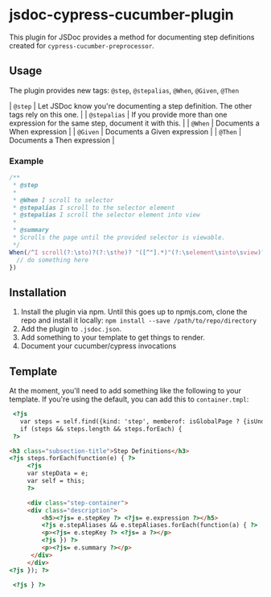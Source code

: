 # jsdoc-cypress-cucumber-plugin

This plugin for JSDoc provides a method for documenting step definitions created for `cypress-cucumber-preprocessor`.

## Usage

The plugin provides new tags: `@step`, `@stepalias`, `@When`, `@Given`, `@Then`

| `@step`      | Let JSDoc know you're documenting a step definition. The other tags rely on this one. |
| `@stepalias` | If you provide more than one expression for the same step, document it with this.     |
| `@When`      | Documents a When expression                                                           |
| `@Given`     | Documents a Given expression                                                          |
| `@Then`      | Documents a Then expression                                                           |

### Example

```js
/**
 * @step
 *
 * @When I scroll to selector
 * @stepalias I scroll to the selector element
 * @stepalias I scroll the selector element into view
 *
 * @summary
 * Scrolls the page until the provided selector is viewable.
 */
When(/^I scroll(?:\sto)?(?:\sthe)? "([^"].*)"(?:\selement\sinto\sview)?/, (selector) => {
  // do something here
})
```

## Installation

1. Install the plugin via npm. Until this goes up to npmjs.com, clone
   the repo and install it locally: `npm install --save
   /path/to/repo/directory`
2. Add the plugin to `.jsdoc.json`.
3. Add something to your template to get things to render.
4. Document your cucumber/cypress invocations

## Template

At the moment, you'll need to add something like the following to your
template. If you're using the default, you can add this to
`container.tmpl`:

```html
 <?js
   var steps = self.find({kind: 'step', memberof: isGlobalPage ? {isUndefined: true} : doc.longname});;
   if (steps && steps.length && steps.forEach) {
 ?>

<h3 class="subsection-title">Step Definitions</h3>
<?js steps.forEach(function(e) { ?>
     <?js
     var stepData = e;
     var self = this;
     ?>

     <div class="step-container">
	 <div class="description">
	     <h5><?js= e.stepKey ?> <?js= e.expression ?></h5>
	     <?js e.stepAliases && e.stepAliases.forEach(function(a) { ?>
	     <p><?js= e.stepKey ?> <?js= a ?></p>
	     <?js }) ?>
	     <p><?js= e.summary ?></p>
	  </div>
     </div>
<?js }); ?>

 <?js } ?>
```
